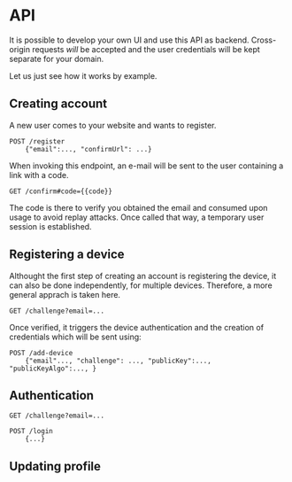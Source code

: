 API
===

It is possible to develop your own UI and use this API as backend.
Cross-origin requests *will* be accepted and the user credentials will be kept separate for your domain.

Let us just see how it works by example.

Creating account
----------------

A new user comes to your website and wants to register.

    POST /register
        {"email":..., "confirmUrl": ...}

When invoking this endpoint, an e-mail will be sent to the user containing a link with a code.

    GET /confirm#code={{code}}

The code is there to verify you obtained the email and consumed upon usage to avoid replay attacks.
Once called that way, a temporary user session is established.


Registering a device
--------------------

Althought the first step of creating an account is registering the device, it can also be done independently, for multiple devices.
Therefore, a more general apprach is taken here.

    GET /challenge?email=...

Once verified, it triggers the device authentication and the creation of credentials which will be sent using:

    POST /add-device
        {"email"..., "challenge": ..., "publicKey":..., "publicKeyAlgo":..., }


Authentication
--------------

    GET /challenge?email=...

    POST /login
        {...}


Updating profile
----------------

